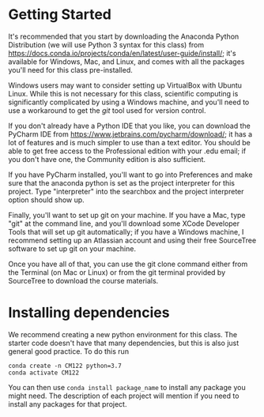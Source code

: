 # Getting Started

It's recommended that you start by downloading the Anaconda Python Distribution (we will use Python 3 syntax for this class) from https://docs.conda.io/projects/conda/en/latest/user-guide/install/; it's available for Windows, Mac, and Linux, and comes with all the packages you'll need for this class pre-installed.

Windows users may want to consider setting up VirtualBox with Ubuntu Linux. While this is not necessary for this class, scientific computing is significantly complicated by using a Windows machine, and you'll need to use a workaround to get the _git_ tool used for version control.

If you don't already have a Python IDE that you like, you can download the PyCharm IDE from https://www.jetbrains.com/pycharm/download/; it has a lot of features and is much  simpler to use than a text editor. You should be able to get free access to the Professional edition with your .edu email; if you don't have one, the Community edition is also sufficient.

If you have PyCharm installed, you'll want to go into Preferences and make sure that the anaconda python is set as the project interpreter for this project. Type "interpreter" into the searchbox and the project interpreter option should show up.

Finally, you'll want to set up git on your machine. If you have a Mac, type "git" at the command line, and you'll download some XCode Developer Tools that will set up git automatically; if you have a Windows machine, I recommend setting up an Atlassian account and using their free SourceTree software to set up git on your machine.

Once you have all of that, you can use the git clone command either from the Terminal (on Mac or Linux) or from the git terminal provided by SourceTree to download the course materials.

# Installing dependencies

We recommend creating a new python environment for this class. The starter code doesn't have that many dependencies, but this is also just general good practice. To do this run
```
conda create -n CM122 python=3.7
conda activate CM122
```

You can then use `conda install package_name` to install any package you might need. The description of each project will mention if you need to install any packages for that project.
